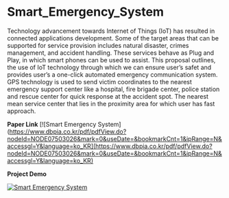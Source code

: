 # Smart_Emergency_System
Technology advancement towards Internet of Things (IoT) has resulted in connected applications development.
Some of the target areas that can be supported for service provision includes natural disaster, crimes management,
and accident handling. These services behave as Plug and Play, in which smart phones can be used to assist.
This proposal outlines, the use of IoT technology through which we can ensure user’s safet and provides
user’s a one-click automated emergency communication system. GPS technology is used to send victim
coordinates to the nearest emergency support center like a hospital, fire brigade center, police station and
rescue center for quick response at the accident spot. The nearest mean service center that lies in the
proximity area for which user has fast approach.

**Paper Link**
[![Smart Emergency System](https://www.dbpia.co.kr/pdf/pdfView.do?nodeId=NODE07503026&mark=0&useDate=&bookmarkCnt=1&ipRange=N&accessgl=Y&language=ko_KR](https://www.dbpia.co.kr/pdf/pdfView.do?nodeId=NODE07503026&mark=0&useDate=&bookmarkCnt=1&ipRange=N&accessgl=Y&language=ko_KR)


**Project Demo**

[![Smart Emergency System](https://img.youtube.com/vi/a2CcbudpdLU/0.jpg)](https://www.youtube.com/watch?v=a2CcbudpdLU)
